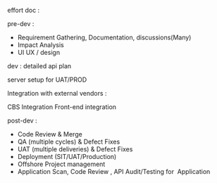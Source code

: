 effort doc :

pre-dev :
- Requirement Gathering, Documentation, discussions(Many)
- Impact Analysis
- UI UX / design

dev : 
detailed api plan

server setup for UAT/PROD

Integration with external vendors : 
	
CBS Integration
Front-end integration

post-dev : 
	
- Code Review & Merge
- QA (multiple cycles) & Defect Fixes
- UAT (multiple deliveries) & Defect Fixes
- Deployment (SIT/UAT/Production)
- Offshore Project management
- Application Scan, Code Review , API Audit/Testing for  Application
